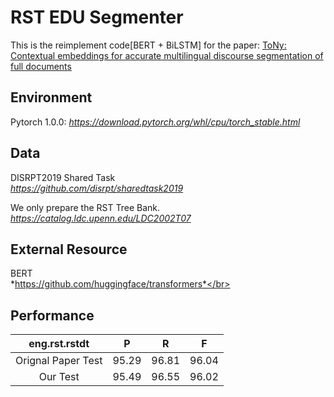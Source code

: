 # RST EDU Segmenter #

This is the reimplement code[BERT + BiLSTM] for the paper:
[ToNy: Contextual embeddings for accurate multilingual discourse segmentation of full documents](https://www.aclweb.org/anthology/W19-2715.pdf)


## Environment ##


Pytorch 1.0.0:
*https://download.pytorch.org/whl/cpu/torch_stable.html*

## Data ##

DISRPT2019 Shared Task</br>
*https://github.com/disrpt/sharedtask2019*

We only prepare the RST Tree Bank.</br>
*https://catalog.ldc.upenn.edu/LDC2002T07*



## External Resource ##
BERT</br>
*https://github.com/huggingface/transformers*</br>



## Performance ##

| eng.rst.rstdt |  P   |  R    | F   |
| :--: | :--: | :--: | :--: |
| Orignal Paper Test | 95.29   | 96.81 | 96.04 |
| Our Test | 95.49 | 96.55 | 96.02 |

